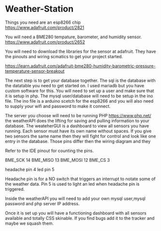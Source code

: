 # Weather-Station
Things you need are an esp8266 chip
https://www.adafruit.com/product/2821

You will need a BME280 tempature, barometer, and humidity sensor.
https://www.adafruit.com/product/2652

You will need to download the libraries for the sensor at adafruit. They have the pinouts and wiring scmatics to get your project started.

https://learn.adafruit.com/adafruit-bme280-humidity-barometric-pressure-temperature-sensor-breakout

The next step is to get your database together. The sql is the database with the datatable you need to get started on. I used mariadb but you
have custom software for this. You will need to set up a user and make sure that it is setup in php. The mysql user/database will need to be setup
in the ino file. The ino file is a arduino scetch for the esp8266 and you will also need to supply your wifi and password to make it connect.

The server you choose will need to be running PHP https://www.php.net/ the weatherAPI does the lifting for saving and pulling information to your database. The weateherGUI is a dashboard to view all sensors you have running. Each sensor must have its own name without spaces. If you give
two sensors the same name then they will fight for control and look like one entry in the database. Those pins differ then the wiring diagram and they

Refer to the IDE pinout for counting the pins.

BME_SCK 14
BME_MISO 13
BME_MOSI 12
BME_CS 3

headache pin 4
led pin 5

Headache pin is for a NO switch that triggers an interrupt to notate some of the weather data. Pin 5 is used to light an led when headache pin is triggered.

Inside the weatherAPI you will need to add your own mysql user,mysql password and php server IP address.

Once it is set up you will have a functioning dashboard with all sensors available and totally CSS skinable.
If you find bugs add it to the tracker and maybe we squash them.
